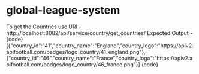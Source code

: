 # global-league-system

To get the Countries use URI - http://localhost:8082/api/service/country/get_countries/
Expected Output - 
{code}
[{"country_id":"41","country_name":"England","country_logo":"https:\/\/apiv2.apifootball.com\/badges\/logo_country\/41_england.png"},{"country_id":"46","country_name":"France","country_logo":"https:\/\/apiv2.apifootball.com\/badges\/logo_country\/46_france.png"}]
{code}
